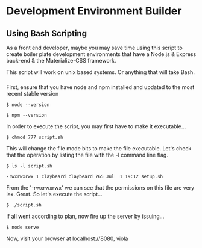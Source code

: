# Development Environment Builder
## Using Bash Scripting

As a front end developer, maybe you may save time using this script to create boiler plate development environments that have a Node.js & Express back-end & the Materialize-CSS framework.

This script will work on unix based systems. Or anything that will take Bash.

### <Usage>
First, ensure that you have node and npm installed and updated to the most recent stable version

    $ node --version

    $ npm --version

In order to execute the script, you may first have to make it executable...

    $ chmod 777 script.sh

This will change the file mode bits to make the file executable. Let's check that the operation by listing the file with the -l command line flag.

    $ ls -l script.sh

    -rwxrwxrwx 1 claybeard claybeard 765 Jul  1 19:12 setup.sh

From the '-rwxrwxrwx' we can see that the permissions on this file are very lax. Great. So let's execute the script...

    $ ./script.sh

If all went according to plan, now fire up the server by issuing...

    $ node serve

Now, visit your browser at localhost://8080, viola
## </Usage>
